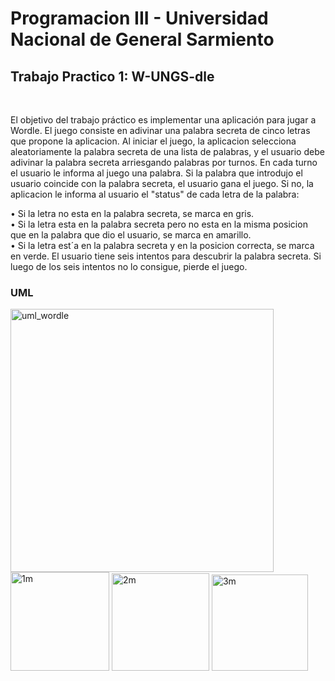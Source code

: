 <h1>Programacion III - Universidad Nacional de General Sarmiento</h1>
<h2>Trabajo Practico 1: W-UNGS-dle</h2>
<br>
<p>
  El objetivo del trabajo práctico es implementar una aplicación para jugar a Wordle. El juego
  consiste en adivinar una palabra secreta de cinco letras que propone la aplicacion. Al iniciar
  el juego, la aplicacion selecciona aleatoriamente la palabra secreta de una lista de palabras, y
  el usuario debe adivinar la palabra secreta arriesgando palabras por turnos. En cada turno
  el usuario le informa al juego una palabra. Si la palabra que introdujo el usuario coincide
  con la palabra secreta, el usuario gana el juego. Si no, la aplicacion le informa al usuario el
  "status" de cada letra de la palabra:
</p>

• Si la letra no esta en la palabra secreta, se marca en gris.<br>
• Si la letra esta en la palabra secreta pero no esta en la misma posicion que en la palabra
  que dio el usuario, se marca en amarillo.<br>
• Si la letra est´a en la palabra secreta y en la posicion correcta, se marca en verde.
  El usuario tiene seis intentos para descubrir la palabra secreta. Si luego de los seis intentos
  no lo consigue, pierde el juego.
  <br>
  <h3>UML</h3>
  
<img width="421" alt="uml_wordle" src="https://user-images.githubusercontent.com/59884602/190047919-db522ec9-e2f4-4e8b-8011-49be648afb20.png">
<br>
<img width="158" alt="1m" src="https://user-images.githubusercontent.com/59884602/190048832-3ed526cb-81a6-49eb-a497-29a38b1e2f3c.png">

<img width="156" alt="2m" src="https://user-images.githubusercontent.com/59884602/190048842-faa10c3d-df2e-42c7-9184-bdd42b864560.png">

<img width="154" alt="3m" src="https://user-images.githubusercontent.com/59884602/190048851-f9b77575-886d-4192-ba2b-1826f22bcaf2.png">
